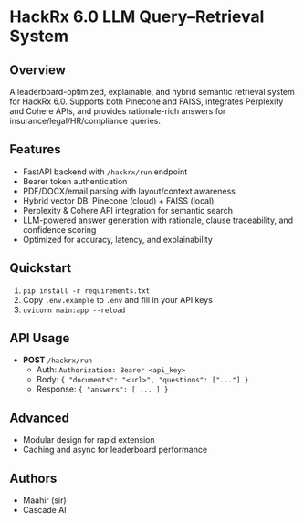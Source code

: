 # HackRx 6.0 LLM Query–Retrieval System

## Overview
A leaderboard-optimized, explainable, and hybrid semantic retrieval system for HackRx 6.0. Supports both Pinecone and FAISS, integrates Perplexity and Cohere APIs, and provides rationale-rich answers for insurance/legal/HR/compliance queries.

## Features
- FastAPI backend with `/hackrx/run` endpoint
- Bearer token authentication
- PDF/DOCX/email parsing with layout/context awareness
- Hybrid vector DB: Pinecone (cloud) + FAISS (local)
- Perplexity & Cohere API integration for semantic search
- LLM-powered answer generation with rationale, clause traceability, and confidence scoring
- Optimized for accuracy, latency, and explainability

## Quickstart
1. `pip install -r requirements.txt`
2. Copy `.env.example` to `.env` and fill in your API keys
3. `uvicorn main:app --reload`

## API Usage
- **POST** `/hackrx/run`
  - Auth: `Authorization: Bearer <api_key>`
  - Body: `{ "documents": "<url>", "questions": ["..."] }`
  - Response: `{ "answers": [ ... ] }`

## Advanced
- Modular design for rapid extension
- Caching and async for leaderboard performance

## Authors
- Maahir (sir)
- Cascade AI
